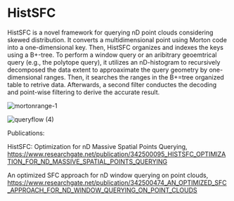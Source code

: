 # HistSFC

HistSFC is a novel framework for querying nD point clouds considering skewed distribution. It converts a multidimensional point using Morton code into a one-dimensional key. Then, HistSFC organizes and indexes the keys using a B+-tree. To perform a window query or an aribitrary geoemtrical query (e.g., the polytope query), it utilizes an nD-histogram to recursively decomposed the data extent to approaximate the query geometry by one-dimensional ranges. Then, it searches the ranges in the B+=tree organized table to retrive data. Afterwards, a second filter conductes the decoding and point-wise filtering to derive the accurate result.

![mortonrange-1](https://user-images.githubusercontent.com/35140221/125162461-3cfdcd00-e188-11eb-9491-6aa7742a12c0.png)

![queryflow (4)](https://user-images.githubusercontent.com/35140221/125162545-ce6d3f00-e188-11eb-88fe-b2c34ee18312.png)

Publications:

HistSFC: Optimization for nD Massive Spatial Points Querying, https://www.researchgate.net/publication/342500095_HISTSFC_OPTIMIZATION_FOR_ND_MASSIVE_SPATIAL_POINTS_QUERYING 

An optimized SFC approach for nD window querying on point clouds, https://www.researchgate.net/publication/342500474_AN_OPTIMIZED_SFC_APPROACH_FOR_ND_WINDOW_QUERYING_ON_POINT_CLOUDS
